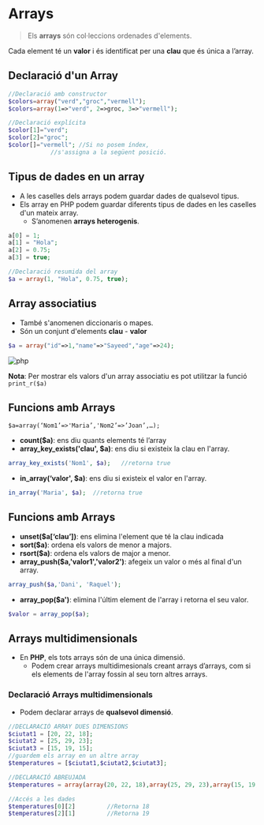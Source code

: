 # Arrays

> Els **arrays** són col·leccions ordenades d'elements.

Cada element té un **valor** i és identificat per una **clau** que és única a l’array.

## Declaració d'un Array

```php
//Declaració amb constructor
$colors=array("verd","groc","vermell");
$colors=array(1=>"verd", 2=>groc, 3=>"vermell");

//Declaració explícita
$color[1]="verd";
$color[2]="groc";
$color[]="vermell";	//Si no posem índex,
			//s'assigna a la següent posició.
```

## Tipus de dades en un array

* A les caselles dels arrays podem guardar dades de qualsevol tipus.
* Els array en PHP podem guardar diferents tipus de dades en les caselles d'un mateix array.
	*  S’anomenen **arrays heterogenis**.
	
```php
a[0] = 1;
a[1] = "Hola";
a[2] = 0.75;
a[3] = true;

//Declaració resumida del array
$a = array(1, "Hola", 0.75, true);
```

## Array associatius

* També s'anomenen diccionaris o mapes.
* Són un conjunt d'elements **clau** - **valor**

```php
$a = array("id"=>1,"name"=>"Sayeed","age"=>24);
```

![php](http://programmingsphere.com/wp-content/uploads/2015/07/associative-array-in-PHP.jpg) 

**Nota**: Per mostrar els valors d'un array associatiu es pot utilitzar la funció `print_r($a)`

## Funcions amb Arrays

`$a=array(‘Nom1’=>'Maria’,'Nom2’=>’Joan’,…);`

* **count($a)**: ens diu quants elements té l’array
* **array_key_exists('clau', $a)**: ens diu si existeix la clau en l'array.

```php
array_key_exists('Nom1', $a);	//retorna true
```
* **in_array(‘valor', $a)**: ens diu si existeix el valor en l'array.
```php
in_array('Maria', $a);	//retorna true
```

## Funcions amb Arrays

* **unset($a[‘clau’])**: ens elimina l'element que té la clau indicada
* **sort($a)**: ordena els valors de menor a majors.
* **rsort($a)**: ordena els valors de major a menor.
* **array_push($a,'valor1','valor2')**: afegeix un valor o més al final d'un array.

```php
array_push($a,'Dani', 'Raquel');
```
* **array_pop($a')**: elimina l'últim element de l'array i retorna el seu valor.

```php
$valor = array_pop($a);
```

## Arrays multidimensionals

* En **PHP**, els tots arrays són de una única dimensió.
	* Podem crear arrays multidimesionals creant arrays d’arrays, com si els elements de l'array fossin al seu torn altres arrays. 


### Declaració Arrays multidimensionals

* Podem declarar arrays de **qualsevol dimensió**. 

```php
//DECLARACIÓ ARRAY DUES DIMENSIONS
$ciutat1 = [20, 22, 18];
$ciutat2 = [25, 29, 23];
$ciutat3 = [15, 19, 15];
//guardem els array en un altre array
$temperatures = [$ciutat1,$ciutat2,$ciutat3];

//DECLARACIÓ ABREUJADA
$temperatures = array(array(20, 22, 18),array(25, 29, 23),array(15, 19, 15));
```

```php
//Accés a les dades
$temperatures[0][2]			//Retorna 18
$temperatures[2][1]			//Retorna 19
```

>



